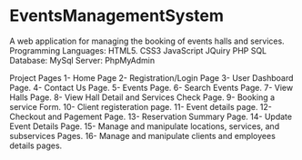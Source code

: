 # EventsManagementSystem
A web application for managing the booking of events halls and services.
Programming Languages:
  HTML5.
  CSS3
  JavaScript
  JQuiry
  PHP
  SQL
Database:
MySql
Server:
PhpMyAdmin

Project Pages
1- Home Page
2- Registration/Login Page
3- User Dashboard Page.
4- Contact Us Page.
5- Events Page.
6- Search Events Page.
7- View Halls Page.
8- View Hall Detail and Services Check Page.
9- Booking a service Form.
10- Client registeration page.
11- Event details page.
12- Checkout and Pagement Page.
13- Reservation Summary Page.
14- Update Event Details Page.
15- Manage and manipulate locations, services, and subservices Pages.
16- Manage and manipulate clients and employees details pages.
